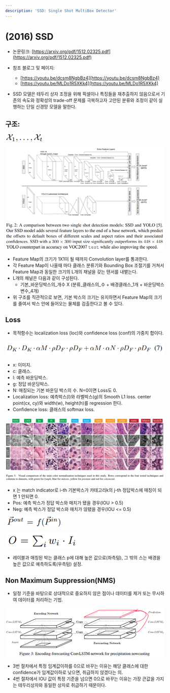 ```yaml
---
description: 'SSD: Single Shot MultiBox Detector'
---
```


# \(2016\) SSD

* 논문링크: [https://arxiv.org/pdf/1512.02325.pdf](https://arxiv.org/pdf/1512.02325.pdf)
* 참조 블로그 및 페이지:
  * [https://youtu.be/dcsm8NgbBz4](https://youtu.be/dcsm8NgbBz4)
  * [https://youtu.be/MLDo1R5XKk4](https://youtu.be/MLDo1R5XKk4)



* SSD 모델은 테두리 상자 조정을 위해 픽셀이나 특징들을 재추출하지 않음으로서 기존의 속도와 정확성의 trade-off 문제를 극복하고자 고안된 분류와 조정이 같이 실행하는 단일 신경망 모델을 말한다.

## 구조:

![](../.gitbook/assets/image%20%2898%29.png)

![ ](../.gitbook/assets/image%20%2877%29.png)

* Feature Map의 크기가 1X1이 될 때까지 Convolution layer를 통과한다. 
* 각 Feature Map이 나올때 마다 클래스 분류기와 Bounding Box 조절기를 거쳐서 Feature Map과 동일한 크기의 L개의 채널을 갖는 텐서를 내뱉는다. 
* L개의 채널은 다음과 같이 구성된다.
  * 기본\_바운딩박스의\_개수 X \(분류\_클래스의\_수 + 배경클래스\_1개 + 바운딩박스변수\_4개\)
* 위 구조를 직관적으로 보면, 기본 박스의 크기는 유지하면서  Feature Map의 크기를 줄여서 박스 안에 들어오는 물체를 검출한다고 볼 수 있다.

## Loss

* 목적함수는 localization loss \(loc\)와 confidence loss \(conf\)의 가중치 합이다.

![Objective Function](../.gitbook/assets/image%20%28110%29.png)

* x: 이미지.
* c: 클래스.
* l: 예측 바운딩박스.
* g: 정답 바운딩박스.
* N: 매칭되는 기본 바운딩 박스의 수. N=0이면 Loss도 0.
* Localization loss: 예측박스\(l\)와 라벨박스\(g\)의 Smooth L1 loss. center point\(cx, cy\)와 width\(w\), height\(h\)를 regression 한다.
* Confidence loss: 클래스의 softmax loss.

![Localization loss](../.gitbook/assets/image%20%2875%29.png)

* x 는 match indicator로 i-th 기본박스가 카테고리k의 j-th 정답박스에 매칭이 되면 1 안되면 0.
* Pos: 예측 박스가 정답 박스와 매치가 됐을 경우\(IOU &gt; 0.5\)
* Neg: 예측 박스가 정답 박스와 매치가 않됐을 경우\(IOU &lt;= 0.5\)

![Smooth L1 loss](../.gitbook/assets/image%20%2890%29.png)

![Confidence loss](../.gitbook/assets/image%20%281%29.png)

* 레이블과 매칭된 박는 클래스 p에 대해 높은 값으로\(좌측텀\), 그 밖의 스는 배경을 높은 값으로 예측하도록\(우측텀\) 설정.

## Non Maximum Suppression\(NMS\)

* 일정 기준을 바탕으로 상대적으로 중요하지 않은 점이나 데이터를 제거 또는 무시하여 데이터를 처리하는 기법.

![](../.gitbook/assets/image%20%2816%29.png)

* 3번 절차에서 특정 임계값이하를 0으로 바꾸는 이유는 해당 클래스에 대한 confidence가 임계값이하로 낮으면, 취급하지 않겠다는 의.
* 4번 절차에서 IOU 값이 특정 기준을 넘으면 0으로 바꾸는 이유는 가장 큰값을 가지는 테두리상자와 동일한 상자로 취급하기 때문이다.



